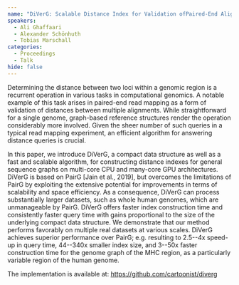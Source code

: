 ```yaml
---
name: "DiVerG: Scalable Distance Index for Validation ofPaired-End Alignments in Sequence Graphs"
speakers:
  - Ali Ghaffaari
  - Alexander Schönhuth
  - Tobias Marschall
categories:
  - Proceedings
  - Talk
hide: false
---
```


Determining the distance between two loci within a genomic
region is a recurrent operation in various tasks in
computational genomics. A notable example of this task
arises in paired-end read mapping as a form of validation
of distances between multiple alignments. While
straightforward for a single genome, graph-based reference
structures render the operation considerably more involved.
Given the sheer number of such queries in a typical read
mapping experiment, an efficient algorithm for answering
distance queries is crucial.

In this paper, we introduce DiVerG, a compact data
structure as well as a fast and scalable algorithm, for
constructing distance indexes for general sequence graphs
on multi-core CPU and many-core GPU architectures. DiVerG
is based on PairG [Jain et al., 2019], but overcomes the
limitations of PairG by exploiting the extensive potential
for improvements in terms of scalability and space
efficiency. As a consequence, DiVerG can process
substantially larger datasets, such as whole human genomes,
which are unmanageable by PairG. DiVerG offers faster index
construction time and consistently faster query time with
gains proportional to the size of the underlying compact
data structure. We demonstrate that our method performs
favorably on multiple real datasets at various scales.
DiVerG achieves superior performance over PairG; e.g.
resulting to 2.5--4x speed-up in query time, 44--340x
smaller index size, and 3--50x faster construction time for
the genome graph of the MHC region, as a particularly
variable region of the human genome.

The implementation is available at:
https://github.com/cartoonist/diverg